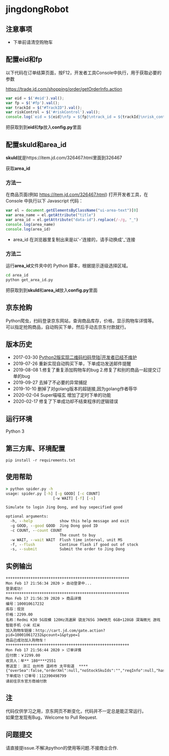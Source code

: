 # jingdongRobot

## 注意事项
+ 下单前请清空购物车

## 配置eid和fp
以下代码在订单结算页面，按F12，开发者工具Console中执行，用于获取必要的参数

https://trade.jd.com/shopping/order/getOrderInfo.action

```javascript
var eid = $('#eid').val();
var fp = $('#fp').val();
var trackId = $("#TrackID").val();
var riskControl = $('#riskControl').val();
console.log(`eid = ${eid}\nfp = ${fp}\ntrack_id = ${trackId}\nrisk_control = ${riskControl}`);
```

把获取到到**eid**和**fp**放入**config.py**里面

## 配置skuId和area_id

**skuId**就是https://item.jd.com/326467.html里面到326467

获取**area_id**

### 方法一

在商品页面(例如 https://item.jd.com/326467.html) 打开开发者工具，在 Console 中执行以下 Javascript 代码：

```js
var el = document.getElementsByClassName("ui-area-text")[0]
var area_name = el.getAttribute("title")
var area_id = el.getAttribute("data-id").replace(/-/g, "_")
console.log(area_name)
console.log(area_id)
```
+ area_id 在浏览器里复制出来是以'-'连接的，请手动换成'_'连接

### 方法二

运行**area_id**文件夹中的 Python 脚本，根据提示逐级选择区域。

```sh
cd area_id
python get_area_id.py
```


把获取到到**skuId**和**area_id**放入**config.py**里面


## 京东抢购
Python爬虫，扫码登录京东网站，查询商品库存，价格，显示购物车详情等。<br/>
可以指定抢购商品，自动购买下单，然后手动去京东付款就行。




## 版本历史
+ 2017-03-30 [Python2版实现二维码扫码登陆|开发者已经不维护](https://github.com/Adyzng/jd-autobuy)
+ 2019-07-26 重新实现自动购买下单，下单成功发送邮件提醒
+ 2019-08-08 1.修复了重复添加购物车的bug  2.修复了和别的商品一起提交订单的bug
+ 2019-09-27 去掉了不必要的异常捕捉
+ 2019-10-10 删掉了对golang版本的超链接,因为golang作者辱华
+ 2020-02-04 Super喵喵玄 增加了定时下单的功能
+ 2020-02-17 修复了下单成功却不结束程序的逻辑错误


## 运行环境

Python 3


## 第三方库、环境配置

```shell script
pip install -r requirements.txt
```



## 使用帮助
``` cmd
> python spider.py -h
usage: spider.py [-h] [-g GOOD] [-c COUNT]
                     [-w WAIT] [-f] [-s]

Simulate to login Jing Dong, and buy sepecified good

optional arguments:
  -h, --help            show this help message and exit
  -g GOOD, --good GOOD  Jing Dong good ID
  -c COUNT, --count COUNT
                        The count to buy
  -w WAIT, --wait WAIT  Flush time interval, unit MS
  -f, --flush           Continue flash if good out of stock
  -s, --submit          Submit the order to Jing Dong
```

## 实例输出
``` python3 spider.py
+++++++++++++++++++++++++++++++++++++++++++++++++++++++
Mon Feb 17 21:56:34 2020 > 自动登录中... 
登录成功!
+++++++++++++++++++++++++++++++++++++++++++++++++++++++
Mon Feb 17 21:56:39 2020 > 商品详情
编号：100010617232
库存：现货
价格：2299.00
名称：Redmi K30 5G双模 120Hz流速屏 骁龙765G 30W快充 6GB+128GB 深海微光 游戏智能手机 小米 红米
加入购物车链接：http://cart.jd.com/gate.action?pid=100010617232&pcount=1&ptype=1
商品已成功加入购物车！
+++++++++++++++++++++++++++++++++++++++++++++++++++++++
Mon Feb 17 21:56:44 2020 > 订单详情
应付款：￥2299.00
收货人：牟** 180****2551
寄送至： 浙江 台州市 温岭市 太平街道  ****
{"overSea":false,"orderXml":null,"noStockSkuIds":"","reqInfo":null,"hasJxj":false,"addedServiceList":null,"cartXml":null,"sign":null,"pin":"jd_5e7c70b95c7bb","needCheckCode":false,"success":true,"resultCode":0,"orderId":112390498799,"submitSkuNum":1,"deductMoneyFlag":0,"goJumpOrderCenter":false,"payInfo":null,"scaleSkuInfoListVO":null,"purchaseSkuInfoListVO":null,"noSupportHomeServiceSkuList":null,"msgMobile":null,"addressVO":null,"msgUuid":null,"message":null}
下单成功！订单号：112390498799
请前往京东官方商城付款
```

## 注
代码仅供学习之用，京东网页不断变化，代码并不一定总是能正常运行。<br/>
如果您发现有Bug，Welcome to Pull Request.
## 问题提交
请直接提issue.不解决python的使用等问题.不接商业合作.


[1]: http://docs.python-requests.org
[2]: https://www.crummy.com/software/BeautifulSoup

